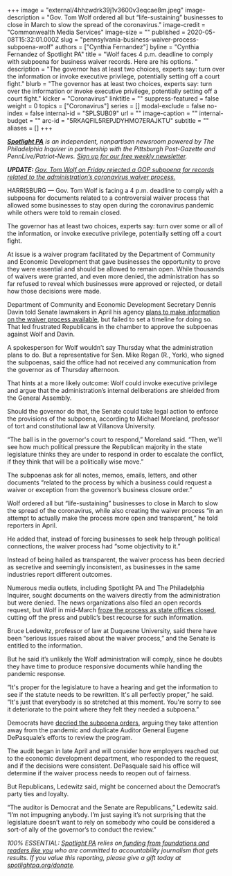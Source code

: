 +++
image = "external/4hhzwdrk39j1v3600v3eqcae8m.jpeg"
image-description = "Gov. Tom Wolf ordered all but “life-sustaining” businesses to close in March to slow the spread of the coronavirus."
image-credit = "Commonwealth Media Services"
image-size = ""
published = 2020-05-08T15:32:01.000Z
slug = "pennsylvania-business-waiver-process-subpoena-wolf"
authors = ["Cynthia Fernandez"]
byline = "Cynthia Fernandez of Spotlight PA"
title = "Wolf faces 4 p.m. deadline to comply with subpoena for business waiver records. Here are his options.  "
description = "The governor has at least two choices, experts say: turn over the information or invoke executive privilege, potentially setting off a court fight."
blurb = "The governor has at least two choices, experts say: turn over the information or invoke executive privilege, potentially setting off a court fight."
kicker = "Coronavirus"
linktitle = ""
suppress-featured = false
weight = 0
topics = ["Coronavirus"]
series = []
modal-exclude = false
no-index = false
internal-id = "SPLSUB09"
url = ""
image-caption = ""
internal-budget = ""
arc-id = "5RKAQFIL5REPJDYHMO7ERAJKTU"
subtitle = ""
aliases = []
+++

<a href="https://www.spotlightpa.org/"><i><b>Spotlight PA</b></i></a><i> is an independent, nonpartisan newsroom powered by The Philadelphia Inquirer in partnership with the Pittsburgh Post-Gazette and PennLive/Patriot-News. </i><a href="https://www.spotlightpa.org/newsletters"><i>Sign up for our free weekly newsletter</i></a><i>.</i>

<i><b>UPDATE: </b></i><a href="https://www.spotlightpa.org/news/2020/05/pennsylvania-waivers-businesses-tom-wolf-list-released/" target=_blank><i>Gov. Tom Wolf on Friday rejected a GOP subpoena for records related to the administration’s coronavirus waiver process.</i></a>

HARRISBURG — Gov. Tom Wolf is facing a 4 p.m. deadline to comply with a subpoena for documents related to a controversial waiver process that allowed some businesses to stay open during the coronavirus pandemic while others were told to remain closed.

The governor has at least two choices, experts say: turn over some or all of the information, or invoke executive privilege, potentially setting off a court fight.

At issue is a waiver program facilitated by the Department of Community and Economic Development that gave businesses the opportunity to prove they were essential and should be allowed to remain open. While thousands of waivers were granted, and even more denied, the administration has so far refused to reveal which businesses were approved or rejected, or detail how those decisions were made.

Department of Community and Economic Development Secretary Dennis Davin told Senate lawmakers in April his agency <a href="https://www.spotlightpa.org/news/2020/04/business-waiver-list-pennsylvania-coronavirus-tom-wolf/">plans to make information on the waiver process available</a>, but failed to set a timeline for doing so. That led frustrated Republicans in the chamber to approve the subpoenas against Wolf and Davin.

A spokesperson for Wolf wouldn’t say Thursday what the administration plans to do. But a representative for Sen. Mike Regan (R., York), who signed the subpoenas, said the office had not received any communication from the governor as of Thursday afternoon.

That hints at a more likely outcome: Wolf could invoke executive privilege and argue that the administration’s internal deliberations are shielded from the General Assembly.

<script src="https://www.spotlightpa.org/embed.js" async></script><div data-spl-embed-version="1" data-spl-src="https://www.spotlightpa.org/embeds/donate/"></div>


Should the governor do that, the Senate could take legal action to enforce the provisions of the subpoena, according to Michael Moreland, professor of tort and constitutional law at Villanova University.

“The ball is in the governor's court to respond,” Moreland said. “Then, we’ll see how much political pressure the Republican majority in the state legislature thinks they are under to respond in order to escalate the conflict, if they think that will be a politically wise move.”

The subpoenas ask for all notes, memos, emails, letters, and other documents “related to the process by which a business could request a waiver or exception from the governor’s business closure order.”

Wolf ordered all but “life-sustaining” businesses to close in March to slow the spread of the coronavirus, while also creating the waiver process “in an attempt to actually make the process more open and transparent,” he told reporters in April.

He added that, instead of forcing businesses to seek help through political connections, the waiver process had “some objectivity to it.”

Instead of being hailed as transparent, the waiver process has been decried as secretive and seemingly inconsistent, as businesses in the same industries report different outcomes.

Numerous media outlets, including Spotlight PA and The Philadelphia Inquirer, sought documents on the waivers directly from the administration but were denied. The news organizations also filed an open records request, but Wolf in mid-March <a href="https://www.spotlightpa.org/news/2020/05/pennsylvania-coronavirus-public-records-transparency-waivers-tom-wolf/" target=_blank>froze the process as state offices closed</a>, cutting off the press and public’s best recourse for such information.

Bruce Ledewitz, professor of law at Duquesne University, said there have been “serious issues raised about the waiver process,” and the Senate is entitled to the information.

But he said it’s unlikely the Wolf administration will comply, since he doubts they have time to produce responsive documents while handling the pandemic response.

“It's proper for the legislature to have a hearing and get the information to see if the statute needs to be rewritten. It's all perfectly proper,” he said. “It's just that everybody is so stretched at this moment. You're sorry to see it deteriorate to the point where they felt they needed a subpoena.”

<script src="https://www.spotlightpa.org/embed.js" async></script><div data-spl-embed-version="1" data-spl-src="https://www.spotlightpa.org/embeds/newsletter/"></div>


Democrats have <a href="https://www.pasenate.com/senator-collett-issues-statement-in-support-of-pa-auditor-generals-review-of-and-critical-of-efforts-to-subpoena-wolf-administration-officials-regarding-flawed-dced-waiver-program-during-heal/">decried the subpoena orders</a>, arguing they take attention away from the pandemic and duplicate Auditor General Eugene DePasquale’s efforts to review the program.

The audit began in late April and will consider how employers reached out to the economic development department, who responded to the request, and if the decisions were consistent. DePasquale said his office will determine if the waiver process needs to reopen out of fairness.

But Republicans, Ledewitz said, might be concerned about the Democrat’s party ties and loyalty.

“The auditor is Democrat and the Senate are Republicans,” Ledewitz said. “I’m not impugning anybody. I’m just saying it’s not surprising that the legislature doesn’t want to rely on somebody who could be considered a sort-of ally of the governor’s to conduct the review.”

<i>100% ESSENTIAL: </i><a href="https://www.spotlightpa.org/"><i>Spotlight PA</i></a><i> relies on</i><a href="https://www.spotlightpa.org/support"><i> funding from foundations and readers like you</i></a><i> who are committed to accountability journalism that gets results. If you value this reporting, please give a gift today at </i><a href="https://www.spotlightpa.org/donate"><i>spotlightpa.org/donate</i></a><i>.</i>

<script src="https://www.spotlightpa.org/embed.js" async></script><div data-spl-embed-version="1" data-spl-src="https://www.spotlightpa.org/embeds/tips/?tip_text=Do%20you%20have%20a%20tip%20about%20%3Cb%3Ehow%20Pa.'s%20government%20is%20responding%20to%20the%20coronavirus%3C%2Fb%3E%3F%20Tell%20us."></div>

